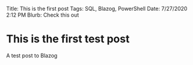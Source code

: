 Title: This is the first post
Tags: SQL, Blazog, PowerShell
Date: 7/27/2020 2:12 PM
Blurb: Check this out

# This is the first test post
A test post to Blazog